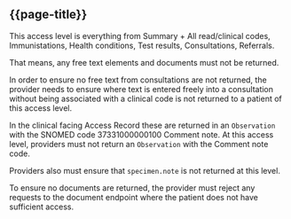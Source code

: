 ## {{page-title}}

This access level is everything from Summary + All read/clinical codes, Immunistations, Health conditions, Test results, Consultations, Referrals.

That means, any free text elements and documents must not be returned. 

In order to ensure no free text from consultations are not returned, the provider needs to ensure where text is entered freely into a consultation without being associated with a clinical code is not returned to a patient of this access level.

In the clinical facing Access Record these are returned in an `Observation` with the SNOMED code 37331000000100 Comment note. At this access level, providers must not return an `Observation` with the Comment note code.

Providers also must ensure that `specimen.note` is not returned at this level.

To ensure no documents are returned, the provider must reject any requests to the document endpoint where the patient does not have sufficient access.

